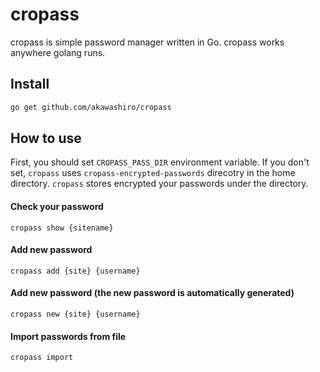 # cropass
cropass is simple password manager written in Go. cropass works anywhere golang runs.
## Install
```sh
go get github.com/akawashiro/cropass
```
## How to use
First, you should set `CROPASS_PASS_DIR` environment variable. If you don't set, `cropass` uses `cropass-encrypted-passwords` direcotry in the home directory. `cropass` stores encrypted your passwords under the directory.

#### Check your password
```
cropass show {sitename}
```
#### Add new password
```
cropass add {site} {username}
```
#### Add new password (the new password is automatically generated)
```
cropass new {site} {username}
```
#### Import passwords from file
```
cropass import
```